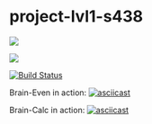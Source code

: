 # project-lvl1-s438

<a href="https://codeclimate.com/github/mishalisovskiy/project-lvl1-s438/maintainability"><img src="https://api.codeclimate.com/v1/badges/641a830b9f2b99a9a523/maintainability" /></a>

<a href="https://codeclimate.com/github/mishalisovskiy/project-lvl1-s438/test_coverage"><img src="https://api.codeclimate.com/v1/badges/641a830b9f2b99a9a523/test_coverage" /></a>

[![Build Status](https://travis-ci.org/mishalisovskiy/project-lvl1-s438.svg?branch=master)](https://travis-ci.org/mishalisovskiy/project-lvl1-s438)

Brain-Even in action: [![asciicast](https://asciinema.org/a/UF3YxpPaWVKqINJfvNPF7TqmO.svg)](https://asciinema.org/a/UF3YxpPaWVKqINJfvNPF7TqmO)

Brain-Calc in action: [![asciicast](https://asciinema.org/a/OdaXDL0kp3DFoQKcxKCSI1mgb.svg)](https://asciinema.org/a/OdaXDL0kp3DFoQKcxKCSI1mgb)

